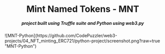 <h1 align="center"> 
Mint Named Tokens - MNT
</h1>
<h5 align="center">
project built using Truffle suite and Python using web3.py
</h5>
![MNT-Python](https://github.com/CodePuzzler/web3-projects/04_NFT_minting_ERC721/python-project/screenshot.png?raw=true "MNT-Python")

